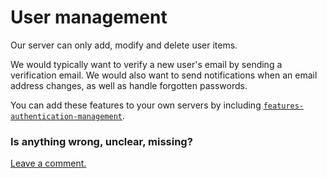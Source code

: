 # User management

Our server can only add, modify and delete user items.

We would typically want to verify a new user's email by sending a verification email.
We would also want to send notifications when an email address changes,
as well as handle forgotten passwords.

You can add these features to your own servers by including
[`features-authentication-management`](https://docs.feathersjs.com/v/auk/authentication/management.html).

### Is anything wrong, unclear, missing?
[Leave a comment.](https://github.com/feathersjs/feathers-guide/issues/new?title=Comment:Chat-Server-User-mgnt&body=Comment:Chat-Server-User-mgnt)
